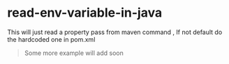 # read-env-variable-in-java
This will just read a property pass from maven command , If not default do the hardcoded one in pom.xml

> Some more example will add soon
